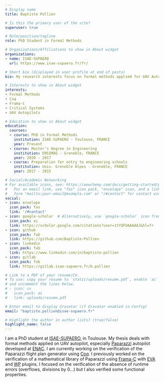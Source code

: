 ```yaml
---
# Display name
title: Baptiste Pollien

# Is this the primary user of the site?
superuser: true

# Role/position/tagline
role: PhD Student in Formal Methods

# Organizations/Affiliations to show in About widget
organizations:
- name: ISAE-SUPAERO
  url: https://www.isae-supaero.fr/fr/

# Short bio (displayed in user profile at end of posts)
bio: My research interests focus on formal methods applied for UAV Autopilot.

# Interests to show in About widget
interests:
- Formal Methods
- Coq
- Frama-C
- Critical Systems
- UAV Autopilots

# Education to show in About widget
education:
  courses:
  - course: PhD in Formal Methods
    institution: ISAE-SUPAERO - Toulouse, FRANCE
    year: Present
  - course: Master’s Degree in Engineering
    institution: ENSIMAG - Grenoble, FRANCE
    year: 2020 - 2017
  - course: Preparation for entry to engineering schools
    institution: Univ. Grenoble Alpes - Grenoble, FRANCE
    year: 2017 - 2015

# Social/Academic Networking
# For available icons, see: https://wowchemy.com/docs/getting-started/page-builder/#icons
#   For an email link, use "fas" icon pack, "envelope" icon, and a link in the
#   form "mailto:your-email@example.com" or "/#contact" for contact widget.
social:
- icon: envelope
  icon_pack: fas
  link: '/#contact'
- icon: google-scholar  # Alternatively, use `google-scholar` icon from `ai` icon pack
  icon_pack: ai
  link: https://scholar.google.com/citations?user=1tYQFOAAAAAJ&hl=fr
- icon: github
  icon_pack: fab
  link: https://github.com/Baptiste-Pollien
- icon: linkedin
  icon_pack: fab
  link: https://www.linkedin.com/in/baptiste-pollien
- icon: gitlab
  icon_pack: fab
  link: https://gitlab.isae-supaero.fr/b.pollien

# Link to a PDF of your resume/CV.
# To use: copy your resume to `static/uploads/resume.pdf`, enable `ai` icons in `params.toml`, 
# and uncomment the lines below.
# - icon: cv
#   icon_pack: ai
#   link: uploads/resume.pdf

# Enter email to display Gravatar (if Gravatar enabled in Config)
email: "baptiste.pollien@isae-supaero.fr"

# Highlight the author in author lists? (true/false)
highlight_name: false
---
```


I am a PhD student at [ISAE-SUPAERO](https://www.isae-supaero.fr/), in Toulouse. My thesis deals with formal methods applied on UAV autopilot, especially [Paparazzi](https://wiki.paparazziuav.org/wiki/Main_Page) autopilot developed at [ENAC](https://www.enac.fr/). I am currently working on the verification of the Paparazzi flight plan generator using [Coq](https://coq.inria.fr/). I previously worked on the verification of a mathematical library of Paparazzi using [Frama-C](https://frama-c.com/) with [EVA](https://frama-c.com/fc-plugins/eva.html) and [WP](https://frama-c.com/fc-plugins/wp.html) plugins. I focused on the verification of the absence of runtime errors (overflows, divisions by 0…) but I also verified some functional properties.

<!-- {{< icon name="download" pack="fas" >}} Download my {{< staticref "uploads/demo_resume.pdf" "newtab" >}}resumé{{< /staticref >}}. -->
